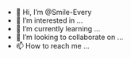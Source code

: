 - 👋 Hi, I’m @Smile-Every
- 👀 I’m interested in ...
- 🌱 I’m currently learning ...
- 💞️ I’m looking to collaborate on ...
- 📫 How to reach me ...

<!---
Smile-Every/Smile-Every is a ✨ special ✨ repository because its `README.md` (this file) appears on your GitHub profile.
You can click the Preview link to take a look at your changes.
--->
